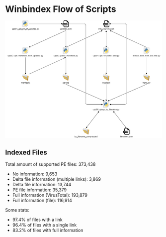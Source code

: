 # Winbindex Flow of Scripts

![winbindex-scripts-flow.png](winbindex-scripts-flow.png)

## Indexed Files

<!--FileStats-->
Total amount of supported PE files: 373,438

* No information: 9,653
* Delta file information (multiple links): 3,869
* Delta file information: 13,744
* PE file information: 35,379
* Full information (VirusTotal): 193,879
* Full information (file): 116,914

Some stats:

* 97.4% of files with a link
* 96.4% of files with a single link
* 83.2% of files with full information
<!--/FileStats-->

